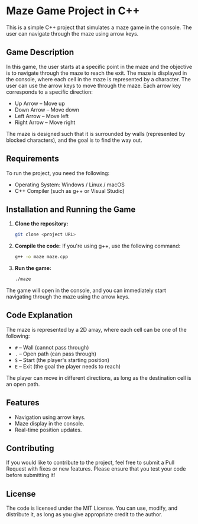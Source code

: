 
# Maze Game Project in C++

This is a simple C++ project that simulates a maze game in the console. The user can navigate through the maze using arrow keys.

## Game Description

In this game, the user starts at a specific point in the maze and the objective is to navigate through the maze to reach the exit. The maze is displayed in the console, where each cell in the maze is represented by a character. The user can use the arrow keys to move through the maze. Each arrow key corresponds to a specific direction:

- Up Arrow – Move up
- Down Arrow – Move down
- Left Arrow – Move left
- Right Arrow – Move right

The maze is designed such that it is surrounded by walls (represented by blocked characters), and the goal is to find the way out.

## Requirements

To run the project, you need the following:

- Operating System: Windows / Linux / macOS
- C++ Compiler (such as g++ or Visual Studio)

## Installation and Running the Game

1. **Clone the repository:**
   ```bash
   git clone <project URL>
   ```

2. **Compile the code:**
   If you're using g++, use the following command:
   ```bash
   g++ -o maze maze.cpp
   ```

3. **Run the game:**
   ```bash
   ./maze
   ```

The game will open in the console, and you can immediately start navigating through the maze using the arrow keys.

## Code Explanation

The maze is represented by a 2D array, where each cell can be one of the following:

- `#` – Wall (cannot pass through)
- `.` – Open path (can pass through)
- `S` – Start (the player's starting position)
- `E` – Exit (the goal the player needs to reach)

The player can move in different directions, as long as the destination cell is an open path.

## Features

- Navigation using arrow keys.
- Maze display in the console.
- Real-time position updates.

## Contributing

If you would like to contribute to the project, feel free to submit a Pull Request with fixes or new features. Please ensure that you test your code before submitting it!

## License

The code is licensed under the MIT License. You can use, modify, and distribute it, as long as you give appropriate credit to the author.

